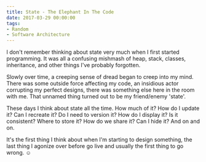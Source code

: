 ```yaml
---
title: State - The Elephant In The Code
date: 2017-03-29 00:00:00
tags:
- Random
- Software Architecture
---
```

I don't remember thinking about state very much when I first started programming.  It was all a confusing mishmash of heap, stack, classes, inheritance, and other things I've probably forgotten.

Slowly over time, a creeping sense of dread began to creep into my mind.  There was some outside force affecting my code, an insidious actor corrupting my perfect designs, there was something else here in the room with me.  That unnamed thing turned out to be my friend/enemy 'state'.

These days I think about state all the time.  How much of it?  How do I update it?  Can I recreate it?  Do I need to version it? How do I display it? Is it consistent? Where to store it?  How do we share it?  Can I hide it?  And on and on.

It's the first thing I think about when I'm starting to design something, the last thing I agonize over before go live and usually the first thing to go wrong. ☺